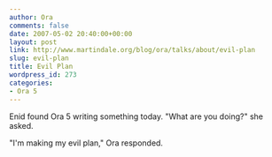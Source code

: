 ```yaml
---
author: Ora
comments: false
date: 2007-05-02 20:40:00+00:00
layout: post
link: http://www.martindale.org/blog/ora/talks/about/evil-plan
slug: evil-plan
title: Evil Plan
wordpress_id: 273
categories:
- Ora 5
---
```


Enid found Ora 5 writing something today. "What are you doing?" she asked.  
  
"I'm making my evil plan," Ora responded.
